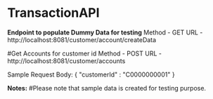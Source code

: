# TransactionAPI 

<b> Endpoint to populate Dummy Data for testing</b>
Method - GET
URL - http://localhost:8081/customer/account/createData


#Get Accounts for customer id
Method - POST
URL - http://localhost:8081/customer/accounts

Sample Request Body:
{
    "customerId" : "C0000000001"
}
 
<b>Notes:</b>
#Please note that sample data is created for testing purpose. 
